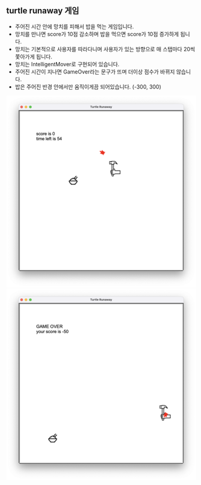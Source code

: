 ## turtle runaway 게임

* 주어진 시간 안에 망치를 피해서 밥을 먹는 게임입니다.
* 망치를 만나면 score가 10점 감소하며 밥을 먹으면 score가 10점 증가하게 됩니다.
* 망치는 기본적으로 사용자를 따라다니며 사용자가 있는 방향으로 매 스탭마다 20씩 쫓아가게 됩니다.
* 망치는 IntelligentMover로 구현되어 있습니다.
* 주어진 시간이 지나면 GameOver라는 문구가 뜨며 더이상 점수가 바뀌지 않습니다.
* 밥은 주어진 반경 안에서만 움직이게끔 되어있습니다. (-300, 300)

![](../data/turtle_runaway.png)
![](../data/turtle_runaway_gameover.png)